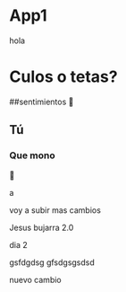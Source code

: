 # App1

hola
# Culos o tetas?
##sentimientos
🥱





## Tú
### Que mono
🥵


a



voy a subir mas cambios

 Jesus bujarra 2.0

 dia 2

 gsfdgdsg
 gfsdgsgsdsd


 nuevo cambio